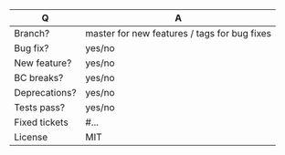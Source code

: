 | Q             | A
| ------------- | ---
| Branch?       | master for new features / tags for bug fixes <!-- see below -->
| Bug fix?      | yes/no
| New feature?  | yes/no
| BC breaks?    | yes/no
| Deprecations? | yes/no
| Tests pass?   | yes/no
| Fixed tickets | #... <!-- #-prefixed issue number(s), if any -->
| License       | MIT

<!--
- Bug fixes must be submitted against the lowest branch where they apply
  (lowest branches are regularly merged to upper ones so they get the fixes too).
- Features and deprecations must be submitted against the master branch.
- Replace this comment by a description of what your PR is solving.
-->
